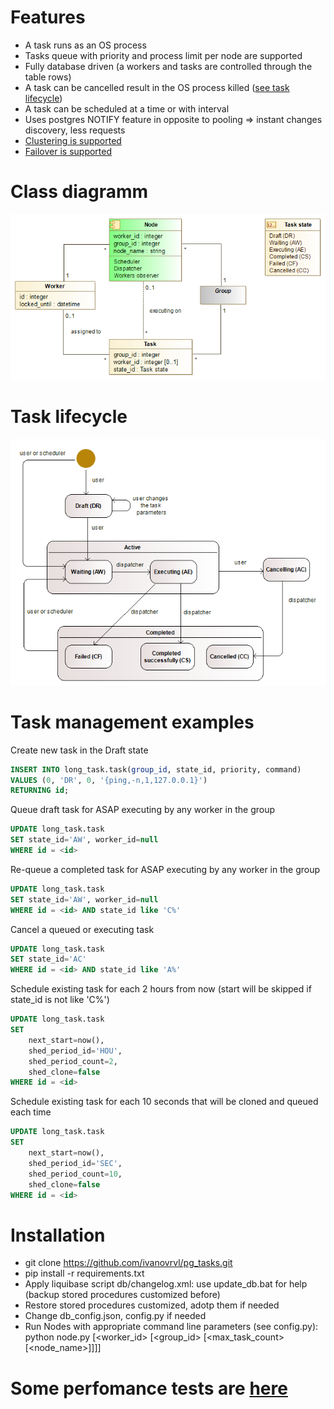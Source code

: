 # Features
* A task runs as an OS process
* Tasks queue with priority and process limit per node are supported
* Fully database driven (a workers and tasks are controlled through the table rows)
* A task can be cancelled result in the OS process killed ([see task lifecycle](doc/images/task_lifecycle.png))
* A task can be scheduled at a time or with interval
* Uses postgres NOTIFY feature in opposite to pooling => instant changes discovery, less requests
* [Clustering is supported](doc/clustering.md)
* [Failover is supported](doc/failover.md)

# Class diagramm
![Class diagramm](doc/images/classes.png)

# Task lifecycle
![Task lifecycle](doc/images/task_lifecycle.png)

# Task management examples
Create new task  in the Draft state
```SQL
INSERT INTO long_task.task(group_id, state_id, priority, command)
VALUES (0, 'DR', 0, '{ping,-n,1,127.0.0.1}')
RETURNING id;
```
Queue draft task for ASAP executing by any worker in the group
```SQL
UPDATE long_task.task
SET state_id='AW', worker_id=null
WHERE id = <id>
```
Re-queue a completed task for ASAP executing by any worker in the group
```SQL
UPDATE long_task.task
SET state_id='AW', worker_id=null
WHERE id = <id> AND state_id like 'C%'
```
Cancel a queued or executing task
```SQL
UPDATE long_task.task
SET state_id='AC'
WHERE id = <id> AND state_id like 'A%'
```
Schedule existing task for each 2 hours from now (start will be skipped if state_id is not like 'C%')
```SQL
UPDATE long_task.task
SET 
	next_start=now(),
	shed_period_id='HOU',
	shed_period_count=2,
	shed_clone=false
WHERE id = <id>
```
Schedule existing task for each 10 seconds that will be cloned and queued each time
```SQL
UPDATE long_task.task
SET 
	next_start=now(),
	shed_period_id='SEC',
	shed_period_count=10,
	shed_clone=false
WHERE id = <id>
```

# Installation
- git clone https://github.com/ivanovrvl/pg_tasks.git
- pip install -r requirements.txt
- Apply liquibase script db/changelog.xml: use update_db.bat for help (backup stored procedures customized before)
- Restore stored procedures customized, adotp them if needed
- Change db_config.json, config.py if needed
- Run Nodes with appropriate command line parameters (see config.py):\
  python node.py [<worker_id> [<group_id> [<max_task_count> [<node_name>]]]]

# Some perfomance tests are [here](doc/test_results.md)
